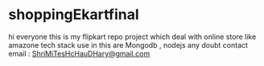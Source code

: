 # shoppingEkartfinal
hi everyone this is my flipkart repo project which deal with online store like amazone tech stack use in this are Mongodb , nodejs any doubt contact email : ShriMiTesHcHauDHary@gmail.com
